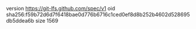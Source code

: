 version https://git-lfs.github.com/spec/v1
oid sha256:f59b72d6d7f6418bae0d776b6716c1ced0ef8d8b252b4602d528695db5ddea6b
size 1569
